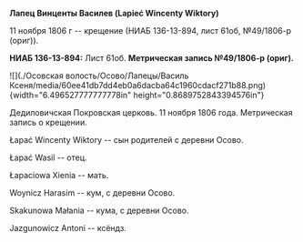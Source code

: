 **Лапец Винценты Василев (Lapieć Wincenty Wiktory)**

11 ноября 1806 г -- крещение (НИАБ 136-13-894, лист 61об, №49/1806-р
(ориг)).

**НИАБ 136-13-894:** Лист 61об. **Метрическая запись №49/1806-р
(ориг).**

![](./Осовская волость/Осово/Лапецы/Василь Ксеня/media/60ee41db7dd4eb0a6dacba64c1960cdacf271b88.png){width="6.496527777777778in"
height="0.8689752843394576in"}

Дедиловичская Покровская церковь. 11 ноября 1806 года. Метрическая
запись о крещении.

Łapać Wincenty Wiktory -- сын родителей с деревни Осовo.

Łapać Wasil -- отец.

Łapaciowa Xienia -- мать.

Woynicz Harasim -- кум, с деревни Осовo.

Skakunowa Małania -- кума, с деревни Осовo.

Jazgunowicz Antoni -- ксёндз.
